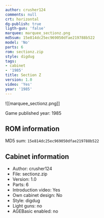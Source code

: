 ```yaml
---
author: crusher124
comments: null
crt: horizontal
dg-publish: true
ligth-gun: 'false'
marquee: marquee_sectionz.png
md5sum: 15e814dc25ec969050dfae219788b522
model: 'No'
parts: 6
rom: sectionz.zip
style: digdug
tags:
- cabinet
- '1985'
title: Section Z
version: 1.0
video: 'Yes'
year: '1985'
---
```


![[marquee_sectionz.png]]

Game published year: 1985

## ROM information

MD5 sum: `15e814dc25ec969050dfae219788b522` 

## Cabinet information

- Author: crusher124
- File: sectionz.zip
- Version: 1.0
- Parts: 6
- Introduction video: Yes
- Own cabinet design: No
- Style: digdug
- Light guns: no
- AGEBasic enabled: no

